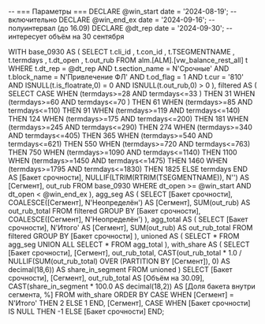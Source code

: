 -- === Параметры ===
DECLARE @win_start  date = '2024-08-19';   -- включительно
DECLARE @win_end_ex date = '2024-09-16';   -- полуинтервал (до 16.09)
DECLARE @dt_rep     date = '2024-09-30';   -- интересует объём на 30 сентября

WITH base_0930 AS (
    SELECT
          t.cli_id
        , t.con_id
        , t.TSEGMENTNAME
        , t.termdays
        , t.dt_open
        , t.out_rub
    FROM alm.[ALM].[vw_balance_rest_all] t
    WHERE t.dt_rep       = @dt_rep
      AND t.section_name = N'Срочные'
      AND t.block_name   = N'Привлечение ФЛ'
      AND t.od_flag      = 1
      AND t.cur          = '810'
      AND ISNULL(t.is_floatrate,0) = 0
      AND ISNULL(t.out_rub,0) > 0
),
filtered AS (
    SELECT
        CASE
            WHEN (termdays>=28  AND termdays<=33 ) THEN 31
            WHEN (termdays>=60  AND termdays<=70 ) THEN 61
            WHEN (termdays>=85  AND termdays<=110) THEN 91
            WHEN (termdays>=119 AND termdays<=140) THEN 124
            WHEN (termdays>=175 AND termdays<=200) THEN 181
            WHEN (termdays>=245 AND termdays<=290) THEN 274
            WHEN (termdays>=340 AND termdays<=405) THEN 365
            WHEN (termdays>=540 AND termdays<=621) THEN 550
            WHEN (termdays>=720 AND termdays<=763) THEN 750
            WHEN (termdays>=1090 AND termdays<=1140) THEN 1100
            WHEN (termdays>=1450 AND termdays<=1475) THEN 1460
            WHEN (termdays>=1795 AND termdays<=1830) THEN 1825
            ELSE termdays
        END AS [Бакет срочности],
        NULLIF(LTRIM(RTRIM(TSEGMENTNAME)), N'') AS [Сегмент],
        out_rub
    FROM base_0930
    WHERE dt_open >= @win_start
      AND dt_open <  @win_end_ex
),
agg_seg AS (
    SELECT
          [Бакет срочности],
          COALESCE([Сегмент], N'Неопределён') AS [Сегмент],
          SUM(out_rub) AS out_rub_total
    FROM filtered
    GROUP BY [Бакет срочности], COALESCE([Сегмент], N'Неопределён')
),
agg_total AS (
    SELECT
          [Бакет срочности],
          N'Итого' AS [Сегмент],
          SUM(out_rub) AS out_rub_total
    FROM filtered
    GROUP BY [Бакет срочности]
),
unioned AS (
    SELECT * FROM agg_seg
    UNION ALL
    SELECT * FROM agg_total
),
with_share AS (
    SELECT
          [Бакет срочности],
          [Сегмент],
          out_rub_total,
          CAST(out_rub_total * 1.0
               / NULLIF(SUM(out_rub_total) OVER (PARTITION BY [Сегмент]), 0)
               AS decimal(18,6)) AS share_in_segment
    FROM unioned
)
SELECT
      [Бакет срочности],
      [Сегмент],
      out_rub_total                                   AS [Объём на 30.09],
      CAST(share_in_segment * 100.0 AS decimal(18,2)) AS [Доля бакета внутри сегмента, %]
FROM with_share
ORDER BY
      CASE WHEN [Сегмент] = N'Итого' THEN 2 ELSE 1 END,
      [Сегмент],
      CASE WHEN [Бакет срочности] IS NULL THEN -1 ELSE [Бакет срочности] END;

